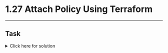 # 1.27 Attach Policy Using Terraform
---
## Task

<details>
  <summary>Click here for solution</summary>

  ## Solution
  
</details>
